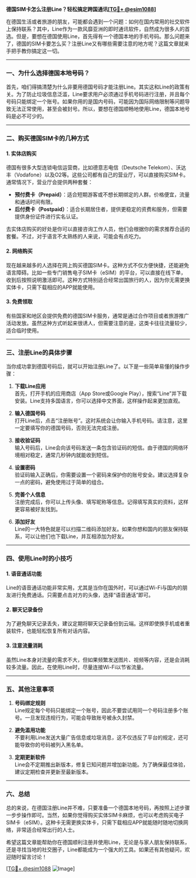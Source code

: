 **德国SIM卡怎么注册Line？轻松搞定跨国通讯[[TG💪+ @esim1088](https://t.me/s/esim1088)]**

在德国生活或者旅游的朋友，可能都会遇到一个问题：如何在国内常用的社交软件上保持联系？其中，Line作为一款风靡亚洲的即时通讯软件，自然成为很多人的首选。但是，要想在德国使用Line，首先得有一个德国本地的手机号码。那么问题来了，德国的SIM卡要怎么买？注册Line又有哪些需要注意的地方呢？这篇文章就来手把手教你搞定这一切。

---

### **一、为什么选择德国本地号码？**

首先，咱们得搞清楚为什么非要用德国号码才能注册Line。其实这和Line的政策有关。为了防止垃圾信息泛滥，Line要求用户必须通过手机号码进行注册，并且每个号码只能绑定一个账号。如果你用的是国内号码，可能因为国际网络限制等问题导致无法正常使用，甚至会被封号。所以，要想在德国顺畅地使用Line，德国本地号码是必不可少的。

---

### **二、购买德国SIM卡的几种方式**

#### **1. 实体店购买**
德国有很多大型连锁电信运营商，比如德意志电信（Deutsche Telekom）、沃达丰（Vodafone）以及O2等。这些公司都有自己的营业厅，可以直接购买SIM卡。通常情况下，营业厅会提供两种套餐：

- **预付费卡（Prepaid）**：适合短期游客或不想长期绑定的人群。价格便宜，流量和通话时间有限。
- **后付费卡（Postpaid）**：适合长期居住者，提供更稳定的资费和服务，但需要提供身份证件进行实名认证。

去实体店购买的好处是你可以直接咨询工作人员，他们会根据你的需求推荐合适的套餐。不过，对于语言不太熟练的人来说，可能会有点吃力。

#### **2. 网络购买**
现在越来越多的人选择在网上购买德国SIM卡。这种方式不仅方便快捷，还能避免语言障碍。比如一些专门销售电子SIM卡（eSIM）的平台，可以直接在线下单，收到后按照说明激活即可。这种方式特别适合经常出国旅行的人，因为你无需更换实体卡，只需下载相应的APP就能使用。

#### **3. 免费领取**
有些国家和地区会提供免费的德国SIM卡服务，通常是通过合作项目或者旅游推广活动发放。虽然这种方式听起来很诱人，但需要注意的是，这类卡往往流量较少，适合临时使用。

---

### **三、注册Line的具体步骤**

当你成功拿到德国号码后，就可以开始注册Line了。以下是一些简单易懂的操作步骤：

1. **下载Line应用**  
   首先，打开手机的应用商店（App Store或Google Play），搜索“Line”并下载安装。Line支持多国语言，你可以选择中文界面，这样操作起来更加直观。

2. **输入德国号码**  
   打开Line后，点击“注册账号”。这时系统会让你输入手机号码。请注意，这里一定要填写你的德国号码，否则无法完成注册。

3. **接收验证码**  
   输入号码后，Line会向该号码发送一条包含验证码的短信。由于德国的网络环境相对稳定，通常几秒钟内就能收到短信。

4. **设置密码**  
   验证码输入正确后，你需要设置一个密码来保护你的账号安全。建议选择复杂一点的密码，避免使用过于简单的组合。

5. **完善个人信息**  
   注册完成后，你可以上传头像、填写昵称等信息。记得填写真实的资料，这样更容易被好友找到。

6. **添加好友**  
   Line的一大特色就是可以扫描二维码添加好友。如果你想和国内的朋友保持联系，可以让他们也下载Line，并互相添加为好友。

---

### **四、使用Line时的小技巧**

#### **1. 语音通话功能**
Line的语音通话功能非常实用，尤其是当你在国外时，可以通过Wi-Fi与国内的朋友进行免费通话。只需要点击对方的头像，选择“语音通话”即可。

#### **2. 聊天记录备份**
为了避免聊天记录丢失，建议定期将聊天记录备份到云端。这样即使换手机或者重装软件，也能轻松恢复所有对话内容。

#### **3. 注意流量消耗**
虽然Line本身对流量的需求不大，但如果频繁发送图片、视频等内容，还是会消耗较多流量。因此，在使用Line时，尽量连接Wi-Fi以节省流量。

---

### **五、其他注意事项**

1. **号码绑定规则**  
   Line规定每个号码只能绑定一个账号，因此不要尝试用同一个号码注册多个账号。一旦发现违规行为，可能会导致账号被永久封禁。

2. **避免滥用功能**  
   不要利用Line发送大量广告信息或垃圾消息，这不仅违反了平台的规定，还可能导致你的号码被列入黑名单。

3. **定期更新软件**  
   Line会不定期推出新版本，修复已知问题并增加新功能。为了确保最佳体验，建议定期检查并更新至最新版本。

---

### **六、总结**

总的来说，在德国注册Line并不难，只要准备一个德国本地号码，再按照上述步骤一步步操作即可。当然，如果你觉得购买实体SIM卡麻烦，也可以考虑购买电子SIM卡（eSIM）。这种卡无需更换实体卡，只需下载相应APP就能随时随地切换网络，非常适合经常出行的人士。

希望这篇文章能帮助你在德国顺利注册并使用Line，无论是与家人朋友保持联系，还是寻找当地的社交圈子，Line都能成为一个强大的工具。如果还有其他疑问，欢迎随时留言讨论！

[[TG💪+ @esim1088](https://t.me/s/esim1088) ![Image](https://i.postimg.cc/4NQfJmqS/Snipaste-2025-05-13-00-14-12.png)]